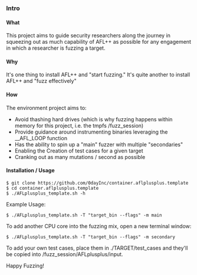 ### **Intro** ###
#### **What** ####
This project aims to guide security researchers along the journey in squeezing out as much capability of AFL++ as possible for any engagement in which a researcher is fuzzing a target.

#### **Why** ####
It's one thing to install AFL++ and "start fuzzing."  It's quite another to install AFL++ and "fuzz effectively"


#### **How** ####
The environment project aims to:
- Avoid thashing hard drives (which is why fuzzing happens within memory for this project, i.e. the tmpfs /fuzz_session)
- Provide guidance around instrumenting binaries leveraging the __AFL_LOOP function
- Has the ability to spin up a "main" fuzzer with multiple "secondaries"
- Enabling the Creation of test cases for a given target
- Cranking out as many mutations / second as possible

#### **Installation / Usage** ####
```
$ git clone https://github.com/0dayInc/container.aflplusplus.template
$ cd container.aflplusplus.template
$ ./AFLplusplus_template.sh -h
```

Example Usage:
```
$ ./AFLplusplus_template.sh -T "target_bin --flags" -m main
```

To add another CPU core into the fuzzing mix, open a new terminal window:
```
$ ./AFLplusplus_template.sh -T "target_bin --flags" -m secondary
```

To add your own test cases, place them in ./TARGET/test_cases and they'll be copied into /fuzz_session/AFLplusplus/input.

Happy Fuzzing!
